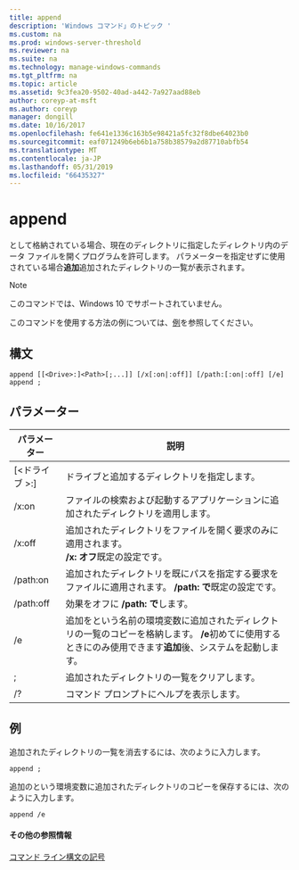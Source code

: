 ```yaml
---
title: append
description: 'Windows コマンド」のトピック '
ms.custom: na
ms.prod: windows-server-threshold
ms.reviewer: na
ms.suite: na
ms.technology: manage-windows-commands
ms.tgt_pltfrm: na
ms.topic: article
ms.assetid: 9c3fea20-9502-40ad-a442-7a927aad88eb
author: coreyp-at-msft
ms.author: coreyp
manager: dongill
ms.date: 10/16/2017
ms.openlocfilehash: fe641e1336c163b5e98421a5fc32f8dbe64023b0
ms.sourcegitcommit: eaf071249b6eb6b1a758b38579a2d87710abfb54
ms.translationtype: MT
ms.contentlocale: ja-JP
ms.lasthandoff: 05/31/2019
ms.locfileid: "66435327"
---
```

# <a name="append"></a>append



として格納されている場合、現在のディレクトリに指定したディレクトリ内のデータ ファイルを開くプログラムを許可します。 パラメーターを指定せずに使用されている場合**追加**追加されたディレクトリの一覧が表示されます。

> [!NOTE]
> このコマンドでは、Windows 10 でサポートされていません。
>

このコマンドを使用する方法の例については、[例](#BKMK_examples)を参照してください。

## <a name="syntax"></a>構文

```
append [[<Drive>:]<Path>[;...]] [/x[:on|:off]] [/path:[:on|:off] [/e] 
append ;
```

## <a name="parameters"></a>パラメーター

|     パラメーター     |                                                                                 説明                                                                                 |
|-------------------|-----------------------------------------------------------------------------------------------------------------------------------------------------------------------------|
| [\<ドライブ >:]<Path> |                                                                 ドライブと追加するディレクトリを指定します。                                                                  |
|       /x:on       |                                                  ファイルの検索および起動するアプリケーションに追加されたディレクトリを適用します。                                                  |
|      /x:off       |                                     追加されたディレクトリをファイルを開く要求のみに適用されます。</br>**/x: オフ**既定の設定です。                                     |
|     /path:on      |                               追加されたディレクトリを既にパスを指定する要求をファイルに適用されます。 **/path: で**既定の設定です。                               |
|     /path:off     |                                                                    効果をオフに **/path: で**します。                                                                    |
|        /e         | 追加をという名前の環境変数に追加されたディレクトリの一覧のコピーを格納します。 **/e**初めてに使用するときにのみ使用できます**追加**後、システムを起動します。 |
|         ;         |                                                                     追加されたディレクトリの一覧をクリアします。                                                                     |
|        /?         |                                                                    コマンド プロンプトにヘルプを表示します。                                                                     |

## <a name="BKMK_examples"></a>例

追加されたディレクトリの一覧を消去するには、次のように入力します。
```
append ;
```
追加のという環境変数に追加されたディレクトリのコピーを保存するには、次のように入力します。
```
append /e
```

#### <a name="additional-references"></a>その他の参照情報

[コマンド ライン構文の記号](command-line-syntax-key.md)
